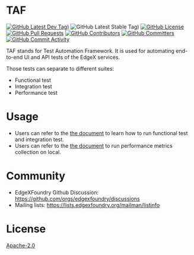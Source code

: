 <!--

 Copyright (C) 2019 Intel Corporation
 Copyright (C) 2019-2020 IOTech Ltd

 SPDX-License-Identifier: Apache-2.0

-->

# TAF
[![GitHub Latest Dev Tag)](https://img.shields.io/github/v/tag/edgexfoundry/edgex-taf?include_prereleases&sort=semver&label=latest-dev)](https://github.com/edgexfoundry/edgex-taf/tags) ![GitHub Latest Stable Tag)](https://img.shields.io/github/v/tag/edgexfoundry/edgex-taf?sort=semver&label=latest-stable) [![GitHub License](https://img.shields.io/github/license/edgexfoundry/edgex-taf)](https://choosealicense.com/licenses/apache-2.0/) [![GitHub Pull Requests](https://img.shields.io/github/issues-pr-raw/edgexfoundry/edgex-taf)](https://github.com/edgexfoundry/edgex-taf/pulls) [![GitHub Contributors](https://img.shields.io/github/contributors/edgexfoundry/edgex-taf)](https://github.com/edgexfoundry/edgex-taf/contributors) [![GitHub Committers](https://img.shields.io/badge/team-committers-green)](https://github.com/orgs/edgexfoundry/teams/edgex-taf-committers/members) [![GitHub Commit Activity](https://img.shields.io/github/commit-activity/m/edgexfoundry/edgex-taf)](https://github.com/edgexfoundry/edgex-taf/commits)

TAF stands for Test Automation Framework.
It is used for automating end-to-end UI and API tests of the EdgeX services.

Those tests can separate to different suites:
- Functional test
- Integration test
- Performance test

# Usage
- Users can refer to the [the document](./docs/run-tests-on-local.md) to learn how to run functional test and integration test.
- Users can refer to the [the document](./docs/run-performance-metrics-collection-on-local.md) to run performance metrics collection on local.

# Community

- EdgeXFoundry Github Discussion: https://github.com/orgs/edgexfoundry/discussions
- Mailing lists: https://lists.edgexfoundry.org/mailman/listinfo

# License

[Apache-2.0](LICENSE)

